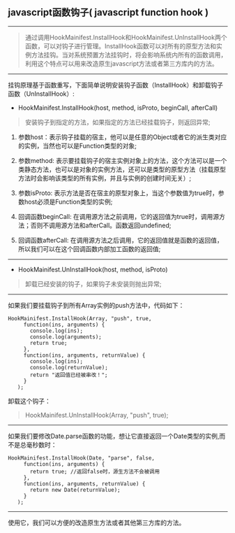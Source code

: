 **javascript函数钩子( javascript function hook )**
------------------------------------------


----------

        

> 通过调用HookMainifest.InstallHook和HookMainifest.UnInstallHook两个函数，可以对钩子进行管理。InstallHook函数可以对所有的原型方法和实例方法挂钩。当对系统预置方法挂钩时，将会影响系统内所有的函数调用，利用这个特点可以用来改造原生javascript方法或者第三方库内的方法。


----------


挂钩原理基于函数重写，下面简单说明安装钩子函数（InstallHook）和卸载钩子函数（UnInstallHook）:

 - HookMainifest.InstallHook(host, method, isProto, beginCall,
   afterCall)

> 安装钩子到指定的方法，如果指定的方法已经挂载钩子，则返回异常;

  

 1. 参数host：表示钩子挂载的宿主，他可以是任意的Object或者它的派生类对应的实例，当然也可以是Function类型的对象;

 

 1. 参数method:
    表示要挂载钩子的宿主实例对象上的方法，这个方法可以是一个类静态方法，也可以是对象的实例方法，还可以是类型的原型方法（挂载原型方法时会影响该类型的所有实例，并且与实例的创建时间无关）;

 

 1. 参数isProto: 表示方法是否在宿主的原型对象上，当这个参数值为true时，参数host必须是Function类型的实例;
 2. 回调函数beginCall: 在调用源方法之前调用，它的返回值为true时，调用源方法；否则不调用源方法和afterCall。函数返回undefined;   
  
 3. 回调函数afterCall: 在调用源方法之后调用，它的返回值就是函数的返回值，所以我们可以在这个回调函数内部加工函数的返回值;


----------

 - HookMainifest.UnInstallHook(host, method, isProto)
 
 

> 卸载已经安装的钩子，如果钩子未安装则抛出异常;


----------


如果我们要挂载钩子到所有Array实例的push方法中，代码如下：

    HookMainifest.InstallHook(Array, "push", true, 
         function(ins, arguments) {
           console.log(ins);
           console.log(arguments);
           return true;
         },
         function(ins, arguments, returnValue) {
           console.log(ins);
           console.log(returnValue);
           return "返回值已经被串改！";
         }
       );

卸载这个钩子： 

> HookMainifest.UnInstallHook(Array, "push", true);

----------

如果我们要修改Date.parse函数的功能，想让它直接返回一个Date类型的实例,而不是总毫秒数时：

    HookMainifest.InstallHook(Date, "parse", false,
         function(ins, arguments) {
           return true; //返回false时，源生方法不会被调用
         },
         function(ins, arguments, returnValue) {
           return new Date(returnValue);
         }
       );


----------

使用它，我们可以方便的改造原生方法或者其他第三方库的方法。


